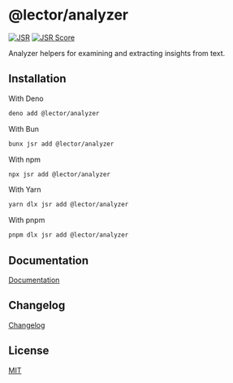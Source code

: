 # @lector/analyzer

[![JSR](https://jsr.io/badges/@lector/analyzer)](https://jsr.io/@lector/analyzer)
[![JSR Score](https://jsr.io/badges/@lector/analyzer/score)](https://jsr.io/@lector/analyzer)

Analyzer helpers for examining and extracting insights from text.

## Installation

With Deno

```sh
deno add @lector/analyzer
```

With Bun

```sh
bunx jsr add @lector/analyzer
```

With npm

```sh
npx jsr add @lector/analyzer
```

With Yarn

```sh
yarn dlx jsr add @lector/analyzer
```

With pnpm

```sh
pnpm dlx jsr add @lector/analyzer
```

## Documentation

[Documentation](https://lector.pages.dev/docs/analyzer)

## Changelog

[Changelog](CHANGELOG.md)

## License

[MIT](../../LICENSE)
